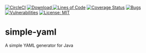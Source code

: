 [![CircleCI](https://img.shields.io/circleci/project/github/devatherock/simple-yaml/master.svg)](https://circleci.com/gh/devatherock/simple-yaml)
[![Download](https://api.bintray.com/packages/devatherock/simple-yaml/simple-yaml/images/download.svg) ](https://bintray.com/devatherock/simple-yaml/simple-yaml/_latestVersion)
[![Lines of Code](https://sonarcloud.io/api/project_badges/measure?project=simple-yaml&metric=ncloc)](https://sonarcloud.io/dashboard?id=simple-yaml)
[![Coverage Status](https://coveralls.io/repos/github/devatherock/simple-yaml/badge.svg?branch=master)](https://coveralls.io/github/devatherock/simple-yaml?branch=master)
[![Bugs](https://sonarcloud.io/api/project_badges/measure?project=simple-yaml&metric=bugs)](https://sonarcloud.io/dashboard?id=simple-yaml)
[![Vulnerabilities](https://sonarcloud.io/api/project_badges/measure?project=simple-yaml&metric=vulnerabilities)](https://sonarcloud.io/dashboard?id=simple-yaml)
[![License: MIT](https://img.shields.io/badge/License-MIT-yellow.svg)](https://opensource.org/licenses/MIT)
# simple-yaml
A simple YAML generator for Java

